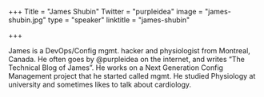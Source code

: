 +++
Title = "James Shubin"
Twitter = "purpleidea"
image = "james-shubin.jpg"
type = "speaker"
linktitle = "james-shubin"

+++

James is a DevOps/Config mgmt. hacker and physiologist from Montreal, Canada. He often goes by @purpleidea on the internet, and writes “The Technical Blog of James”. He works on a Next Generation Config Management project that he started called mgmt. He studied Physiology at university and sometimes likes to talk about cardiology.
